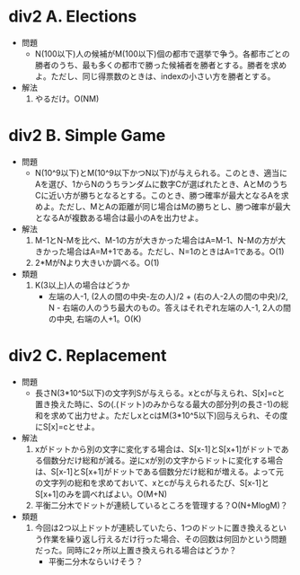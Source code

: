 # div2 A. Elections

- 問題
    - N(100以下)人の候補がM(100以下)個の都市で選挙で争う。各都市ごとの勝者のうち、最も多くの都市で勝った候補者を勝者とする。勝者を求めよ。ただし、同じ得票数のときは、indexの小さい方を勝者とする。
- 解法
    1. やるだけ。O(NM)

# div2 B. Simple Game

- 問題
    - N(10^9以下)とM(10^9以下かつN以下)が与えられる。このとき、適当にAを選び、1からNのうちランダムに数字Cが選ばれたとき、AとMのうちCに近い方が勝ちとなるとする。このとき、勝つ確率が最大となるAを求めよ。ただし、MとAの距離が同じ場合はMの勝ちとし、勝つ確率が最大となるAが複数ある場合は最小のAを出力せよ。
- 解法
    1. M-1とN-Mを比べ、M-1の方が大きかった場合はA=M-1、N-Mの方が大きかった場合はA=M+1である。ただし、N=1のときはA=1である。O(1)
    2. 2\*MがNより大きいか調べる。O(1)
- 類題
    1. K(3以上)人の場合はどうか
        - 左端の人-1, (2人の間の中央-左の人)/2 + (右の人-2人の間の中央)/2, N - 右端の人のうち最大のもの。答えはそれぞれ左端の人-1, 2人の間の中央, 右端の人+1。O(K)

# div2 C. Replacement

- 問題
    - 長さN(3\*10^5以下)の文字列Sが与えらる。xとcが与えられ、S[x]=cと置き換えた時に、Sの(.(ドット)のみからなる最大の部分列の長さ-1)の総和を求めて出力せよ。ただしxとcはM(3\*10^5以下)回与えられ、その度にS[x]=cとせよ。
- 解法
    1. xがドットから別の文字に変化する場合は、S[x-1]とS[x+1]がドットである個数分だけ総和が減る。逆にxが別の文字からドットに変化する場合は、S[x-1]とS[x+1]がドットである個数分だけ総和が増える。よって元の文字列の総和を求めておいて、xとcが与えられるたび、S[x-1]とS[x+1]のみを調べればよい。O(M+N)
    2. 平衡二分木でドットが連続しているところを管理する？O(N+MlogM)？
- 類題
    1. 今回は2つ以上ドットが連続していたら、1つのドットに置き換えるという作業を繰り返し行えるだけ行った場合、その回数は何回かという問題だった。同時に2ヶ所以上置き換えられる場合はどうか？
        - 平衡二分木ならいけそう？
